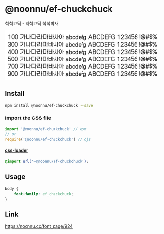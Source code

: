# @noonnu/ef-chuckchuck

척척고딕 - 척척고딕 척척박사

![example](./example.png)

## Install

```bash
npm install @noonnu/ef-chuckchuck --save
```

### Import the CSS file

```js
import '@noonnu/ef-chuckchuck' // esm
// or
require('@noonnu/ef-chuckchuck') // cjs
```

#### [css-loader](https://github.com/webpack-contrib/css-loader)

```css
@import url('~@noonnu/ef-chuckchuck');
```

## Usage

```css
body {
    font-family: ef_chuckchuck;
}
```

## Link

https://noonnu.cc/font_page/924
